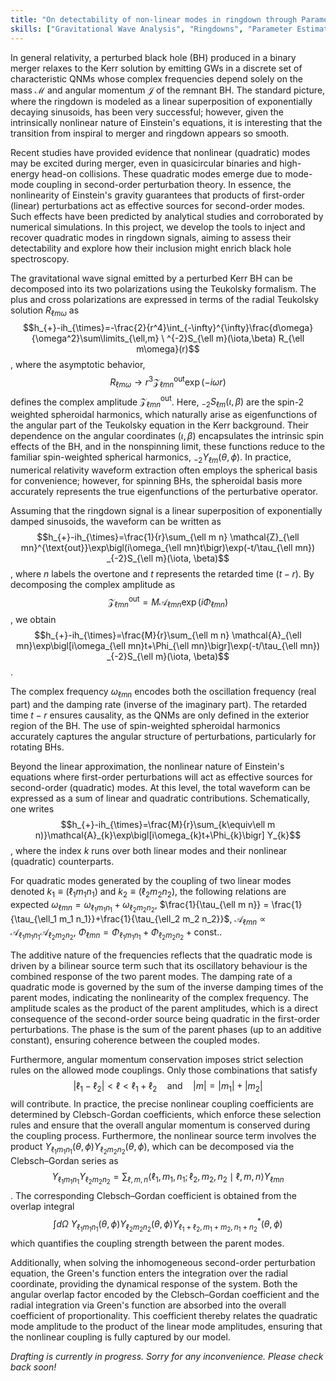 ```yaml
---
title: "On detectability of non-linear modes in ringdown through Parameter Estimation"
skills: ["Gravitational Wave Analysis", "Ringdowns", "Parameter Estimation"]
---
```


In general relativity, a perturbed black hole (BH) produced in a binary merger relaxes to the Kerr solution by emitting GWs in a discrete set of characteristic QNMs whose complex frequencies depend solely on the mass $\mathcal{M}$ and angular momentum $\mathcal{J}$ of the remnant BH. The standard picture, where the ringdown is modeled as a linear superposition of exponentially decaying sinusoids, has been very successful; however, given the intrinsically nonlinear nature of Einstein's equations, it is interesting that the transition from inspiral to merger and ringdown appears so smooth.

Recent studies have provided evidence that nonlinear (quadratic) modes may be excited during merger, even in quasicircular binaries and high-energy head-on collisions. These quadratic modes emerge due to mode-mode coupling in second-order perturbation theory. In essence, the nonlinearity of Einstein's gravity guarantees that products of first-order (linear) perturbations act as effective sources for second-order modes. Such effects have been predicted by analytical studies and corroborated by numerical simulations. In this project, we develop the tools to inject and recover quadratic modes in ringdown signals, aiming to assess their detectability and explore how their inclusion might enrich black hole spectroscopy.

The gravitational wave signal emitted by a perturbed Kerr BH can be decomposed into its two polarizations using the Teukolsky formalism. The plus and cross polarizations are expressed in terms of the radial Teukolsky solution $R_{\ell m\omega}$ as $$h_{+}-ih_{\times}=-\frac{2}{r^4}\int_{-\infty}^{\infty}\frac{d\omega}{\omega^2}\sum\limits_{\ell,m} \ ^{-2}S_{\ell m}(\iota,\beta) R_{\ell m\omega}(r)$$, where the asymptotic behavior, $$R_{\ell m\omega}\rightarrow r^3\mathcal{Z}_{\ell mn}^{\text{out}}\exp(-i\omega r)$$ defines the complex amplitude $\mathcal{Z}_{\ell mn}^{\text{out}}$. Here, $_{-2}S_{\ell m}(\iota,\beta)$ are the spin-2 weighted spheroidal harmonics, which naturally arise as eigenfunctions of the angular part of the Teukolsky equation in the Kerr background. Their dependence on the angular coordinates $(\iota,\beta)$ encapsulates the intrinsic spin effects of the BH, and in the nonspinning limit, these functions reduce to the familiar spin-weighted spherical harmonics, $_{-2}Y_{\ell m}(\theta,\phi)$. In practice, numerical relativity waveform extraction often employs the spherical basis for convenience; however, for spinning BHs, the spheroidal basis more accurately represents the true eigenfunctions of the perturbative operator.

Assuming that the ringdown signal is a linear superposition of exponentially damped sinusoids, the waveform can be written as $$h_{+}-ih_{\times}=\frac{1}{r}\sum_{\ell m n} \mathcal{Z}_{\ell mn}^{\text{out}}\exp\bigl(i\omega_{\ell mn}t\bigr)\exp(-t/\tau_{\ell mn}) _{-2}S_{\ell m}(\iota, \beta)$$, where $n$ labels the overtone and $t$ represents the retarded time ($t-r$). By decomposing the complex amplitude as $$\mathcal{Z}_{\ell mn}^{\text{out}}=M\mathcal{A}_{\ell mn}\exp(i\Phi_{\ell mn})$$, we obtain $$h_{+}-ih_{\times}=\frac{M}{r}\sum_{\ell m n} \mathcal{A}_{\ell mn}\exp\bigl[i\omega_{\ell mn}t+\Phi_{\ell mn}\bigr]\exp(-t/\tau_{\ell mn}) _{-2}S_{\ell m}(\iota, \beta)$$.

The complex frequency $\omega_{\ell mn}$ encodes both the oscillation frequency (real part) and the damping rate (inverse of the imaginary part). The retarded time $t-r$ ensures causality, as the QNMs are only defined in the exterior region of the BH. The use of spin-weighted spheroidal harmonics accurately captures the angular structure of perturbations, particularly for rotating BHs.

Beyond the linear approximation, the nonlinear nature of Einstein's equations where first-order perturbations will act as effective sources for second-order (quadratic) modes. At this level, the total waveform can be expressed as a sum of linear and quadratic contributions. Schematically, one writes $$h_{+}-ih_{\times}=\frac{M}{r}\sum_{k\equiv\ell m n)}\mathcal{A}_{k}\exp\bigl[i\omega_{k}t+\Phi_{k}\bigr] Y_{k}$$, where the index $k$ runs over both linear modes and their nonlinear (quadratic) counterparts.

For quadratic modes generated by the coupling of two linear modes denoted $k_1\equiv(\ell_1 m_1 n_1)$ and $k_2\equiv(\ell_2 m_2 n_2)$, the following relations are expected $\omega_{\ell m n} = \omega_{\ell_1 m_1 n_1}+\omega_{\ell_2 m_2 n_2}$, $\frac{1}{\tau_{\ell m n}} = \frac{1}{\tau_{\ell_1 m_1 n_1}}+\frac{1}{\tau_{\ell_2 m_2 n_2}}$, $\mathcal{A}_{\ell m n} \propto \mathcal{A}_{\ell_1 m_1 n_1}\mathcal{A}_{\ell_2 m_2 n_2}$, $\Phi_{\ell m n} = \Phi_{\ell_1 m_1 n_1}+\Phi_{\ell_2 m_2 n_2}+\text{const.}$.

The additive nature of the frequencies reflects that the quadratic mode is driven by a bilinear source term such that its oscillatory behaviour is the combined response of the two parent modes. The damping rate of a quadratic mode is governed by the sum of the inverse damping times of the parent modes, indicating the nonlinearity of the complex frequency. The amplitude scales as the product of the parent amplitudes, which is a direct consequence of the second-order source being quadratic in the first-order perturbations. The phase is the sum of the parent phases (up to an additive constant), ensuring coherence between the coupled modes.

Furthermore, angular momentum conservation imposes strict selection rules on the allowed mode couplings. Only those combinations that satisfy $$|\ell_1 - \ell_2| < \ell < \ell_1 + \ell_2 \quad \text{and} \quad |m|=|m_1|+|m_2|$$ will contribute. In practice, the precise nonlinear coupling coefficients are determined by Clebsch-Gordan coefficients, which enforce these selection rules and ensure that the overall angular momentum is conserved during the coupling process. Furthermore, the nonlinear source term involves the product $Y_{\ell_1 m_1 n_1}(\theta,\phi) Y_{\ell_2 m_2 n_2}(\theta,\phi)$, which can be decomposed via the Clebsch–Gordan series as $$Y_{\ell_1 m_1 n_1} Y_{\ell_2 m_2 n_2} = \sum_{\ell,m,n} \langle \ell_1, m_1, n_1; \ell_2, m_2, n_2 \mid \ell, m, n \rangle Y_{\ell m n}$$. The corresponding Clebsch–Gordan coefficient is obtained from the overlap integral $$\int d\Omega \ Y_{\ell_1m_1n_1}(\theta,\phi)Y_{\ell_2m_2n_2}(\theta,\phi)Y^{*}_{\ell_1+\ell_2, m_1+m_2, n_1+n_2}(\theta,\phi)$$ which quantifies the coupling strength between the parent modes. 

Additionally, when solving the inhomogeneous second-order perturbation equation, the Green's function enters the integration over the radial coordinate, providing the dynamical response of the system. Both the angular overlap factor encoded by the Clebsch–Gordan coefficient and the radial integration via Green's function are absorbed into the overall coefficient of proportionality. This coefficient thereby relates the quadratic mode amplitude to the product of the linear mode amplitudes, ensuring that the nonlinear coupling is fully captured by our model.

_Drafting is currently in progress. Sorry for any inconvenience. Please check back soon!_
